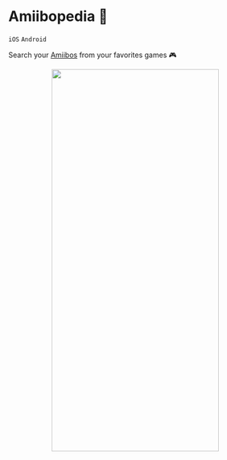 # Amiibopedia 🔎
`iOS` `Android`

Search your [Amiibos](https://en.wikipedia.org/wiki/Amiibo) from your favorites games 🎮

<p align="center">
  <img src="https://github.com/AlbertoJTD/amiibopedia/assets/89556233/76599a12-3c77-4e81-990b-6c63a9435047" width="332" height="759" style="text-align:center;">
</p>
